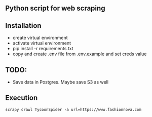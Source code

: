 ## Python script for web scraping

## Installation

- create virtual environment
- activate virtual environment
- pip install -r requirements.txt
- copy and create .env file from .env.example and set creds value

## TODO:

- Save data in Postgres. Maybe save S3 as well

## Execution
```
scrapy crawl TycoonSpider -a url=https://www.fashionnova.com

```

